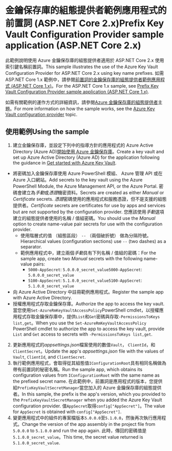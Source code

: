 # <a name="prefix-key-vault-configuration-provider-sample-application-aspnet-core-2x"></a><span data-ttu-id="8be48-101">金鑰保存庫的組態提供者範例應用程式的前置詞 (ASP.NET Core 2.x)</span><span class="sxs-lookup"><span data-stu-id="8be48-101">Prefix Key Vault Configuration Provider sample application (ASP.NET Core 2.x)</span></span>

<span data-ttu-id="8be48-102">此範例說明使用 Azure 金鑰保存庫的組態提供者適用於 ASP.NET Core 2.x 使用索引鍵名稱前置詞。</span><span class="sxs-lookup"><span data-stu-id="8be48-102">This sample illustrates the use of the Azure Key Vault Configuration Provider for ASP.NET Core 2.x using key name prefixes.</span></span> <span data-ttu-id="8be48-103">如需 ASP.NET Core 1.x 範例中，請參閱[前置詞的金鑰保存庫的組態提供者範例應用程式 (ASP.NET Core 1.x)](https://github.com/aspnet/Docs/tree/master/aspnetcore/security/key-vault-configuration/samples/key-name-prefix-sample/1.x)。</span><span class="sxs-lookup"><span data-stu-id="8be48-103">For the ASP.NET Core 1.x sample, see [Prefix Key Vault Configuration Provider sample application (ASP.NET Core 1.x)](https://github.com/aspnet/Docs/tree/master/aspnetcore/security/key-vault-configuration/samples/key-name-prefix-sample/1.x).</span></span>

<span data-ttu-id="8be48-104">如需有關範例的運作方式的詳細資訊，請參閱[Azure 金鑰保存庫的組態提供者](xref:security/key-vault-configuration)主題。</span><span class="sxs-lookup"><span data-stu-id="8be48-104">For more information on how the sample works, see the [Azure Key Vault configuration provider](xref:security/key-vault-configuration) topic.</span></span>

## <a name="using-the-sample"></a><span data-ttu-id="8be48-105">使用範例</span><span class="sxs-lookup"><span data-stu-id="8be48-105">Using the sample</span></span>
1. <span data-ttu-id="8be48-106">建立金鑰保存庫，並設定下列中的指導方針的應用程式的 Azure Active Directory (Azure AD)[開始使用 Azure 金鑰保存庫](https://azure.microsoft.com/documentation/articles/key-vault-get-started/)。</span><span class="sxs-lookup"><span data-stu-id="8be48-106">Create a key vault and set up Azure Active Directory (Azure AD) for the application following the guidance in [Get started with Azure Key Vault](https://azure.microsoft.com/documentation/articles/key-vault-get-started/).</span></span>
  * <span data-ttu-id="8be48-107">將密碼加入金鑰保存庫使用 Azure PowerShell 模組、 Azure 管理 API 或在 Azure 入口網站。</span><span class="sxs-lookup"><span data-stu-id="8be48-107">Add secrets to the key vault using the Azure PowerShell Module, the Azure Management API, or the Azure Portal.</span></span> <span data-ttu-id="8be48-108">密碼會建立為*手動*或*憑證*機密資料。</span><span class="sxs-lookup"><span data-stu-id="8be48-108">Secrets are created as either *Manual* or *Certificate* secrets.</span></span> <span data-ttu-id="8be48-109">*憑證*密碼使用的應用程式和服務憑證，但不是支援的組態提供者。</span><span class="sxs-lookup"><span data-stu-id="8be48-109">*Certificate* secrets are certificates for use by apps and services but are not supported by the configuration provider.</span></span> <span data-ttu-id="8be48-110">您應該使用*手動*選項建立的組態提供者使用的名稱 / 值組密碼。</span><span class="sxs-lookup"><span data-stu-id="8be48-110">You should use the *Manual* option to create name-value pair secrets for use with the configuration provider.</span></span>
    * <span data-ttu-id="8be48-111">使用階層式的值 （組態區段） `--` （兩個破折號） 做為分隔符號。</span><span class="sxs-lookup"><span data-stu-id="8be48-111">Hierarchical values (configuration sections) use `--` (two dashes) as a separator.</span></span>
    * <span data-ttu-id="8be48-112">範例應用程式中，建立兩個*手動*具有下列名稱 / 值組的密碼：</span><span class="sxs-lookup"><span data-stu-id="8be48-112">For the sample app, create two *Manual* secrets with the following name-value pairs:</span></span>
      * <span data-ttu-id="8be48-113">`5000-AppSecret`: `5.0.0.0_secret_value`</span><span class="sxs-lookup"><span data-stu-id="8be48-113">`5000-AppSecret`: `5.0.0.0_secret_value`</span></span>
      * <span data-ttu-id="8be48-114">`5100-AppSecret`: `5.1.0.0_secret_value`</span><span class="sxs-lookup"><span data-stu-id="8be48-114">`5100-AppSecret`: `5.1.0.0_secret_value`</span></span>
  * <span data-ttu-id="8be48-115">向 Azure Active Directory 中註冊範例應用程式。</span><span class="sxs-lookup"><span data-stu-id="8be48-115">Register the sample app with Azure Active Directory.</span></span>
  * <span data-ttu-id="8be48-116">授權應用程式存取金鑰保存庫。</span><span class="sxs-lookup"><span data-stu-id="8be48-116">Authorize the app to access the key vault.</span></span> <span data-ttu-id="8be48-117">當您使用`Set-AzureRmKeyVaultAccessPolicy`PowerShell cmdlet，以授權應用程式存取金鑰保存庫中，提供`List`和`Get`密碼與存取`-PermissionsToKeys list,get`。</span><span class="sxs-lookup"><span data-stu-id="8be48-117">When you use the `Set-AzureRmKeyVaultAccessPolicy` PowerShell cmdlet to authorize the app to access the key vault, provide `List` and `Get` access to secrets with `-PermissionsToKeys list,get`.</span></span>
2. <span data-ttu-id="8be48-118">更新應用程式的*appsettings.json*檔案使用的數值`Vault`， `ClientId`，和`ClientSecret`。</span><span class="sxs-lookup"><span data-stu-id="8be48-118">Update the app's *appsettings.json* file with the values of `Vault`, `ClientId`, and `ClientSecret`.</span></span>
3. <span data-ttu-id="8be48-119">執行範例應用程式，會取得從其組態值`IConfigurationRoot`具有相同名稱做為帶有前置詞的秘密名稱。</span><span class="sxs-lookup"><span data-stu-id="8be48-119">Run the sample app, which obtains its configuration values from `IConfigurationRoot` with the same name as the prefixed secret name.</span></span> <span data-ttu-id="8be48-120">在此範例中，前置詞是應用程式的版本，您提供給`PrefixKeyVaultSecretManager`當您加入的 Azure 金鑰保存庫的組態提供者。</span><span class="sxs-lookup"><span data-stu-id="8be48-120">In this sample, the prefix is the app's version, which you provided to the `PrefixKeyVaultSecretManager` when you added the Azure Key Vault configuration provider.</span></span> <span data-ttu-id="8be48-121">值`AppSecret`取得`config["AppSecret"]`。</span><span class="sxs-lookup"><span data-stu-id="8be48-121">The value for `AppSecret` is obtained with `config["AppSecret"]`.</span></span>
4. <span data-ttu-id="8be48-122">變更應用程式中的組件的專案檔版本`5.0.0.0`至`5.1.0.0`，然後再次執行應用程式。</span><span class="sxs-lookup"><span data-stu-id="8be48-122">Change the version of the app assembly in the project file from `5.0.0.0` to `5.1.0.0` and run the app again.</span></span> <span data-ttu-id="8be48-123">此時，傳回的密碼值是`5.1.0.0_secret_value`。</span><span class="sxs-lookup"><span data-stu-id="8be48-123">This time, the secret value returned is `5.1.0.0_secret_value`.</span></span>
